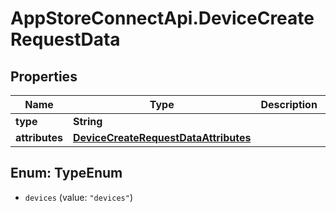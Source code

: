 # AppStoreConnectApi.DeviceCreateRequestData

## Properties

Name | Type | Description | Notes
------------ | ------------- | ------------- | -------------
**type** | **String** |  | 
**attributes** | [**DeviceCreateRequestDataAttributes**](DeviceCreateRequestDataAttributes.md) |  | 



## Enum: TypeEnum


* `devices` (value: `"devices"`)




